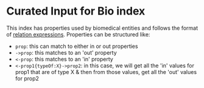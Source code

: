 # Curated Input for Bio index

This index has properties used by biomedical entities and follows the format of [relation expressions](https://docs.datacommons.org/api/rest/v2#relation-expressions). Properties can be structured like:

- `prop`: this can match to either in or out properties
- `->prop`: this matches to an 'out' property
- `<-prop`: this matches to an 'in' property
- `<-prop1{typeOf:X}->prop2`: in this case, we will get all the 'in' values for prop1 that are of type X & then from those values, get all the 'out' values for prop2